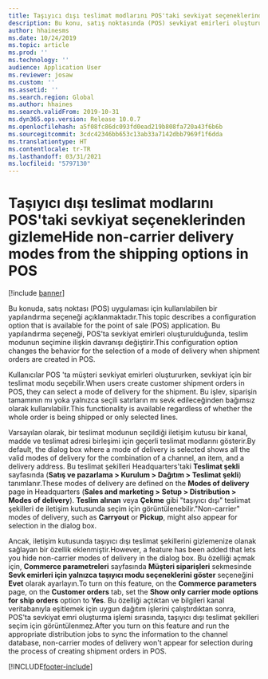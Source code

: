 ```yaml
---
title: Taşıyıcı dışı teslimat modlarını POS'taki sevkiyat seçeneklerinden gizleme
description: Bu konu, satış noktasında (POS) sevkiyat emirleri oluşturulurken, taşıyıcı dışı teslimat modlarının seçim için görüntülenmesini engelleyebilecek bir yapılandırma seçeneği açıklamaktadır.
author: hhainesms
ms.date: 10/24/2019
ms.topic: article
ms.prod: ''
ms.technology: ''
audience: Application User
ms.reviewer: josaw
ms.custom: ''
ms.assetid: ''
ms.search.region: Global
ms.author: hhaines
ms.search.validFrom: 2019-10-31
ms.dyn365.ops.version: Release 10.0.7
ms.openlocfilehash: a5f08fc86dc093fd0ead219b808fa720a43f6b6b
ms.sourcegitcommit: 3cdc42346bb653c13ab33a7142dbb7969f1f6dda
ms.translationtype: HT
ms.contentlocale: tr-TR
ms.lasthandoff: 03/31/2021
ms.locfileid: "5797130"
---
```

# <a name="hide-non-carrier-delivery-modes-from-the-shipping-options-in-pos"></a><span data-ttu-id="903b7-103">Taşıyıcı dışı teslimat modlarını POS'taki sevkiyat seçeneklerinden gizleme</span><span class="sxs-lookup"><span data-stu-id="903b7-103">Hide non-carrier delivery modes from the shipping options in POS</span></span>


[!include [banner](includes/banner.md)]

<span data-ttu-id="903b7-104">Bu konuda, satış noktası (POS) uygulaması için kullanılabilen bir yapılandırma seçeneği açıklanmaktadır.</span><span class="sxs-lookup"><span data-stu-id="903b7-104">This topic describes a configuration option that is available for the point of sale (POS) application.</span></span> <span data-ttu-id="903b7-105">Bu yapılandırma seçeneği, POS'ta sevkiyat emirleri oluşturulduğunda, teslim modunun seçimine ilişkin davranışı değiştirir.</span><span class="sxs-lookup"><span data-stu-id="903b7-105">This configuration option changes the behavior for the selection of a mode of delivery when shipment orders are created in POS.</span></span>

<span data-ttu-id="903b7-106">Kullanıcılar POS 'ta müşteri sevkiyat emirleri oluştururken, sevkiyat için bir teslimat modu seçebilir.</span><span class="sxs-lookup"><span data-stu-id="903b7-106">When users create customer shipment orders in POS, they can select a mode of delivery for the shipment.</span></span> <span data-ttu-id="903b7-107">Bu işlev, siparişin tamamının mı yoka yalnızca seçili satırların mı sevk edileceğinden bağımsız olarak kullanılabilir.</span><span class="sxs-lookup"><span data-stu-id="903b7-107">This functionality is available regardless of whether the whole order is being shipped or only selected lines.</span></span>

<span data-ttu-id="903b7-108">Varsayılan olarak, bir teslimat modunun seçildiği iletişim kutusu bir kanal, madde ve teslimat adresi birleşimi için geçerli teslimat modlarını gösterir.</span><span class="sxs-lookup"><span data-stu-id="903b7-108">By default, the dialog box where a mode of delivery is selected shows all the valid modes of delivery for the combination of a channel, an item, and a delivery address.</span></span> <span data-ttu-id="903b7-109">Bu teslimat şekilleri Headquarters'taki **Teslimat şekli** sayfasında (**Satış ve pazarlama \> Kurulum \> Dağıtım \> Teslimat şekli**) tanımlanır.</span><span class="sxs-lookup"><span data-stu-id="903b7-109">These modes of delivery are defined on the **Modes of delivery** page in Headquarters (**Sales and marketing \> Setup \> Distribution \> Modes of delivery**).</span></span> <span data-ttu-id="903b7-110">**Teslim alınan** veya **Çekme** gibi "taşıyıcı dışı" teslimat şekilleri de iletişim kutusunda seçim için görüntülenebilir.</span><span class="sxs-lookup"><span data-stu-id="903b7-110">"Non-carrier" modes of delivery, such as **Carryout** or **Pickup**, might also appear for selection in the dialog box.</span></span>

<span data-ttu-id="903b7-111">Ancak, iletişim kutusunda taşıyıcı dışı teslimat şekillerini gizlemenize olanak sağlayan bir özellik eklenmiştir.</span><span class="sxs-lookup"><span data-stu-id="903b7-111">However, a feature has been added that lets you hide non-carrier modes of delivery in the dialog box.</span></span> <span data-ttu-id="903b7-112">Bu özelliği açmak için, **Commerce parametreleri** sayfasında **Müşteri siparişleri** sekmesinde **Sevk emirleri için yalnızca taşıyıcı modu seçeneklerini göster** seçeneğini **Evet** olarak ayarlayın.</span><span class="sxs-lookup"><span data-stu-id="903b7-112">To turn on this feature, on the **Commerce parameters** page, on the **Customer orders** tab, set the **Show only carrier mode options for ship orders** option to **Yes**.</span></span> <span data-ttu-id="903b7-113">Bu özelliği açtıktan ve bilgileri kanal veritabanıyla eşitlemek için uygun dağıtım işlerini çalıştırdıktan sonra, POS'ta sevkiyat emri oluşturma işlemi sırasında, taşıyıcı dışı teslimat şekilleri seçim için görüntülenmez.</span><span class="sxs-lookup"><span data-stu-id="903b7-113">After you turn on this feature and run the appropriate distribution jobs to sync the information to the channel database, non-carrier modes of delivery won't appear for selection during the process of creating shipment orders in POS.</span></span>


[!INCLUDE[footer-include](../includes/footer-banner.md)]